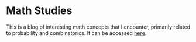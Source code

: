 # Math Studies
This is a blog of interesting math concepts that I encounter, primarily related to probability and combinatorics. It can be accessed [here](https://kaaniboy.github.io/math).
